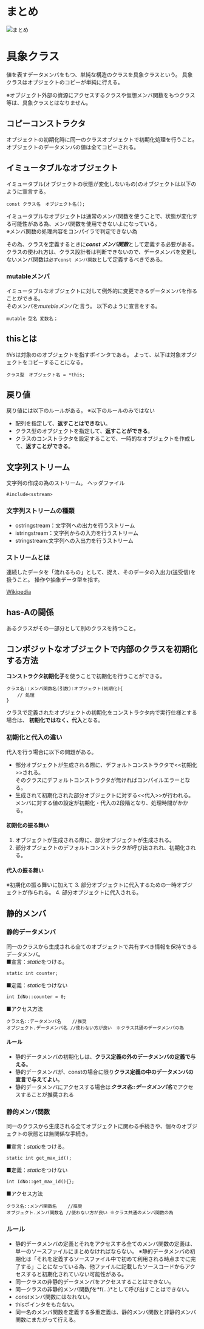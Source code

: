 # まとめ
![まとめ](https://user-images.githubusercontent.com/61077860/83329087-3e40a300-a2c2-11ea-8612-5c45d7e2cf2b.png)


# 具象クラス
値を表すデータメンバをもつ、単純な構造のクラスを具象クラスという。
具象クラスはオブジェクトのコピーが単純に行える。

※オブジェクト外部の資源にアクセスするクラスや仮想メンバ関数をもつクラス等は、具象クラスとはなりません。

## コピーコンストラクタ
オブジェクトの初期化時に同一のクラスオブジェクトで初期化処理を行うこと。  
オブジェクトのデータメンバの値は全てコピーされる。

## イミュータブルなオブジェクト
イミュータブル(オブジェクトの状態が変化しないもの)のオブジェクトは以下のように宣言する。
```
const クラス名　オブジェクト名();
```

イミュータブルなオブジェクトは通常のメンバ関数を使うことで、状態が変化する可能性がある為、メンバ関数を使用できないよになっている。  
※メンバ関数の処理内容をコンパイラで判定できない為

その為、クラスを定義するときに***const メンバ関数***として定義する必要がある。
クラスの使われ方は、クラス設計者は判断できないので、データメンバを変更しないメンバ関数は`必ずconst メンバ関数`として定義するべきである。

### mutableメンバ
イミュータブルなオブジェクトに対して例外的に変更できるデータメンバを作ることができる。  
そのメンバを*mutebleメンバ*と言う。
以下のように宣言をする。
```
mutable 型名 変数名；
```

## thisとは
*this*は対象ののオブジェクトを指すポインタである。 
よって、以下は対象オブジェクトをコピーすることになる。
```
クラス型　オブジェクト名 = *this;
```

## 戻り値
戻り値には以下のルールがある。
※以下のルールのみではない
 - 配列を指定して、**返すことはできない**。
 - クラス型のオブジェクトを指定して、**返すことができる**。
 - クラスのコンストラクタを設定することで、一時的なオブジェクトを作成して、**返すことができる**。

 ## 文字列ストリーム
 文字列の作成の為のストリーム。
 ヘッダファイル
 ```
 #include<sstream>
 ```

### 文字列ストリームの種類
 - ostringstream：文字列への出力を行うストリーム
 - istringstream：文字列からの入力を行うストリーム
 - stringstream:文字列への入出力を行うストリーム

### ストリームとは
連続したデータを「流れるもの」として、捉え、そのデータの入出力(送受信)を扱うこと。
操作や抽象データ型を指す。

[Wikipedia](https://ja.wikipedia.org/wiki/%E3%82%B9%E3%83%88%E3%83%AA%E3%83%BC%E3%83%A0_(%E3%83%97%E3%83%AD%E3%82%B0%E3%83%A9%E3%83%9F%E3%83%B3%E3%82%B0))

## has-Aの関係
あるクラスがその一部分として別のクラスを持つこと。

## コンポジットなオブジェクトで内部のクラスを初期化する方法
**コンストラクタ初期化子**を使うことで初期化を行うことができる。
```
クラス名::メンバ関数名(引数):オブジェクト(初期化){
    // 処理
}
```

クラスで定義されたオブジェクトの初期化をコンストラクタ内で実行仕様とする場合は、
**初期化ではなく、代入**となる。

### 初期化と代入の違い
代入を行う場合に以下の問題がある。
 - 部分オブジェクトが生成される際に、デフォルトコンストラクタで<<初期化>>される。  
 そのクラスにデフォルトコンストラクタが無ければコンパイルエラーとなる。
 - 生成されて初期化された部分オブジェクトに対する<<代入>>が行われる。  
 メンバに対する値の設定が初期化・代入の2段階となり、処理時間がかかる。

#### 初期化の振る舞い
 1. オブジェクトが生成される際に、部分オブジェクトが生成される。
 2. 部分オブジェクトのデフォルトコンストラクタが呼び出されれ、初期化される。

#### 代入の振る舞い
※初期化の振る舞いに加えて
 3. 部分オブジェクトに代入するための一時オブジェクトが作られる。
 4. 部分オブジェクトに代入される。

## 静的メンバ

### 静的データメンバ
同一のクラスから生成される全てのオブジェクトで共有すべき情報を保持できるデータメンバ。  
■宣言：*static*をつける。
```
static int counter;
```
■定義：*static*をつけない
```
int IdNo::counter = 0;
```
■アクセス方法
```
クラス名::データメンバ名    //推奨
オブジェクト.データメンバ名 //使わない方が良い　※クラス共通のデータメンバの為
```

#### ルール
 - 静的データメンバの初期化しは、**クラス定義の外のデータメンバの定義で与える**。
 - 静的データメンバが、constの場合に限り**クラス定義の中のデータメンバの宣言で与えてよい**。
 - 静的データメンバにアクセスする場合は***クラス名::データメンバ名***でアクセスすることが推奨される

### 静的メンバ関数
同一のクラスから生成される全てオブジェクトに関わる手続きや、個々のオブジェクトの状態とは無関係な手続き。
  
■宣言：*static*をつける。
```
static int get_max_id();
```

■定義：*static*をつけない
```
int IdNo::get_max_id(){};
```
■アクセス方法
```
クラス名::メンバ関数名    //推奨
オブジェクト.メンバ関数名 //使わない方が良い ※クラス共通のメンバ関数の為
```

### ルール
 - 静的データメンバの定義とそれをアクセスする全てのメンバ関数の定義は、単一のソースファイルにまとめなければならない。
 ※静的データメンバの初期化は「それを定義するソースファイル中で初めて利用される時点までに完了する」ことになっている為、他ファイルに記載したソースコードからアクセスすると初期化されていない可能性がある。
 - 同一クラスの非静的データメンバをアクセスすることはできない。
 - 同一クラスの非静的メンバ関数*f*を*f(…)*として呼び出すことはできない。
 - *const*メンバ関数にはなれない。
 - thisポインタをもたない。
 - 同一名のメンバ関数を定義する多重定義は、静的メンバ関数と非静的メンバ関数にまたがって行える。
  
